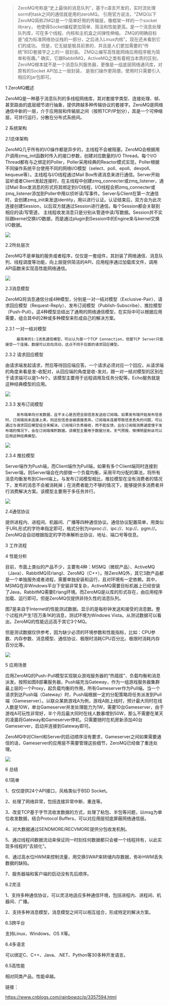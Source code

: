 >ZeroMQ号称是“史上最快的消息队列”，基于c语言开发的，实时流处理sorm的task之间的通信就是用的zeroMQ。
引用官方说法，“ZMQ(以下ZeroMQ简称ZMQ)是一个简单好用的传输层，像框架一样的一个socket library，
他使得Socket编程更加简单、简洁和性能更高。是一个消息处理队列库，可在多个线程、内核和主机盒之间弹性伸缩。
ZMQ的明确目标是“成为标准网络协议栈的一部分，之后进入Linux内核”。现在还未看到它们的成功。
但是，它无疑是极具前景的、并且是人们更加需要的“传统”BSD套接字之上的一 层封装。
ZMQ让编写高性能网络应用程序极为简单和有趣。” 确实，它跟RabbitMQ，ActiveMQ之类有着相当本质的区别，
ZeroMQ根本就不是一个消息队列服务器，更像是一组底层网络通讯库，对原有的Socket API加上一层封装，
是我们操作更简便。使用时只需要引入相应的jar包即可。

1  ZeroMQ概述

ZeroMQ是一种基于消息队列的多线程网络库，其对套接字类型、连接处理、帧、甚至路由的底层细节进行抽象，提供跨越多种传输协议的套接字。ZeroMQ是网络通信中新的一层，介于应用层和传输层之间（按照TCP/IP划分），其是一个可伸缩层，可并行运行，分散在分布式系统间。

2  系统架构

2.1总体架构

ZeroMQ几乎所有的I/O操作都是异步的，主线程不会被阻塞。ZeroMQ会根据用户调用zmq_init函数时传入的接口参数，创建对应数量的I/O Thread。每个I/O Thread都有与之绑定的Poller，Poller采用经典的Reactor模式实现，Poller根据不同操作系统平台使用不同的网络I/O模型（select、poll、epoll、devpoll、kequeue等）。主线程与I/O线程通过Mail Box传递消息来进行通信。Server开始监听或者Client发起连接时，在主线程中创建zmq_connecter或zmq_listener，通过Mail Box发消息的形式将其绑定到I/O线程，I/O线程会把zmq_connecter或zmq_listener添加到Poller中用以侦听读/写事件。Server与Client在第一次通信时，会创建zmq_init来发送identity，用以进行认证。认证结束后，双方会为此次连接创建Session，以后双方就通过Session进行通信。每个Session都会关联到相应的读/写管道， 主线程收发消息只是分别从管道中读/写数据。Session并不实际跟kernel交换I/O数据，而是通过plugin到Session中的Engine来与kernel交换I/O数据。


![](https://github.com/moveondo/Architecture/blob/master/jupyterNotebook%E6%9E%B6%E6%9E%84%E7%9B%B8%E5%85%B3/image/zmq1.jpg)


2.2所处层次

  ZeroMQ不是单独的服务或者程序，仅仅是一套组件，其封装了网络通信、消息队列、线程调度等功能，向上层提供简洁的API，应用程序通过加载库文件，调用API函数来实现高性能网络通信。


![](https://github.com/moveondo/Architecture/blob/master/jupyterNotebook%E6%9E%B6%E6%9E%84%E7%9B%B8%E5%85%B3/image/zmq2.jpg)



2.3消息模型

ZeroMQ将消息通信分成4种模型，分别是一对一结对模型（Exclusive-Pair）、请求回应模型（Request-Reply）、发布订阅模型（Publish-Subscribe）、推拉模型（Push-Pull）。这4种模型总结出了通用的网络通信模型，在实际中可以根据应用需要，组合其中的2种或多种模型来形成自己的解决方案。

2.3.1   一对一结对模型

         最简单的1:1消息通信模型，可以认为是一个TCP Connection，但是TCP Server只能接受一个连接。数据可以双向流动，这点不同于后面的请求回应模型。

2.3.2   请求回应模型

由请求端发起请求，然后等待回应端应答。一个请求必须对应一个回应，从请求端的角度来看是发-收配对，从回应端的角度是收-发对。跟一对一结对模型的区别在于请求端可以是1~N个。该模型主要用于远程调用及任务分配等。Echo服务就是这种经典模型的应用。

![](https://github.com/moveondo/Architecture/blob/master/jupyterNotebook%E6%9E%B6%E6%9E%84%E7%9B%B8%E5%85%B3/image/zmq3.jpg)


2.3.3   发布订阅模型

         发布端单向分发数据，且不关心是否把全部信息发送给订阅端。如果发布端开始发布信息时，订阅端尚未连接上来，则这些信息会被直接丢弃。订阅端未连接导致信息丢失的问题，可以通过与请求回应模型组合来解决。订阅端只负责接收，而不能反馈，且在订阅端消费速度慢于发布端的情况下，会在订阅端堆积数据。该模型主要用于数据分发。天气预报、微博明星粉丝可以应用这种经典模型。



![](https://github.com/moveondo/Architecture/blob/master/jupyterNotebook%E6%9E%B6%E6%9E%84%E7%9B%B8%E5%85%B3/image/zmq4.jpg)


2.3.4   推拉模型

Server端作为Push端，而Client端作为Pull端，如果有多个Client端同时连接到Server端，则Server端会在内部做一个负载均衡，采用平均分配的算法，将所有消息均衡发布到Client端上。与发布订阅模型相比，推拉模型在没有消费者的情况下，发布的消息不会被消耗掉；在消费者能力不够的情况下，能够提供多消费者并行消费解决方案。该模型主要用于多任务并行。

![](https://github.com/moveondo/Architecture/blob/master/jupyterNotebook%E6%9E%B6%E6%9E%84%E7%9B%B8%E5%85%B3/image/zmq5.jpg)



2.4通信协议

提供进程内、进程间、机器间、广播等四种通信协议。通信协议配置简单，用类似于URL形式的字符串指定即可，格式分别为inproc://、ipc://、tcp://、pgm://。ZeroMQ会自动根据指定的字符串解析出协议、地址、端口号等信息。

3  工作流程



4  性能分析

目前，市面上类似的产品不少，主要有4种：MSMQ（微软产品）、ActiveMQ（Java）、RabbitMQ(Erlang)、ZeroMQ（C++）。除ZeroMQ外，其它3款产品都是一个单独服务或者进程，需要单独安装和运行，且对环境有一定依赖。其中，MSMQ在非Windows平台下安装非常复杂，ActiveMQ需要目标机器上已经安装了Java，RabbitMQ需要Erlang环境。而ZeroMQ是以库的形式存在，由应用程序加载、运行即可。但是ZeroMQ仅提供非持久性的消息队列。

图7是来自于Internet的性能测试数据。显示的是每秒钟发送和接受的消息数。整个过程共产生1百万条1K的消息，测试环境为Windows Vista。从测试数据可以看出，ZeroMQ的性能远远高于其它3个MQ。

但是测试数据仅供参考，因为缺少必须的环境参数和性能指标，比如：CPU参数、内存参数、消息模型、通信协议、极限时消耗CPU百分比、极限时消耗内存百分比等。



![](https://github.com/moveondo/Architecture/blob/master/jupyterNotebook%E6%9E%B6%E6%9E%84%E7%9B%B8%E5%85%B3/image/zmq7.jpg)


5  应用场景

应用ZeroMQ的Push-Pull模型实现联众游戏服务器的“热插拔”、负载均衡和消息派发。按照如图8部署服务器，Push端充当Gateway，作为一组游戏服务器集群最上层的一个Proxy，起负载均衡的作用，所有Gameserver作为Pull端。当一个请求到达Push端（Gateway）时，Push端根据一定的分配策略将任务派发到Pull端（Gameserver）。以联众某款游戏A为例，游戏A刚上线时，预计最大同时在线人数是10W，单台Gameserver并发处理能力为1W，需要10台Gameserver，由于游戏A可玩性非常好，半个月后最大同时在线人数暴增到50W，那么不需要在某天的凌晨将Gateway和Gameserver停机，只需要随时在机房新添加40台Gameserver，启动并连接到Gateway即可。

ZeroMQ中对Client和Server的启动顺序没有要求，Gameserver之间如果需要通信的话，Gameserver的应用层不需要管理这些细节，ZeroMQ已经做了重连处理。


![](https://github.com/moveondo/Architecture/blob/master/jupyterNotebook%E6%9E%B6%E6%9E%84%E7%9B%B8%E5%85%B3/image/zmq8.jpg)


6  总结

6.1简单

1、仅仅提供24个API接口，风格类似于BSD Socket。

2、处理了网络异常，包括连接异常中断、重连等。

3、改变TCP基于字节流收发数据的方式，处理了粘包、半包等问题，以msg为单位收发数据，结合Protocol Buffers，可以对应用层彻底屏蔽网络通信层。

4、对大数据通过SENDMORE/RECVMORE提供分包收发机制。

5、通过线程间数据流动来保证同一时刻任何数据都只会被一个线程持有，以此实现多线程的“去锁化”。

6、通过高水位HWM来控制流量，用交换SWAP来转储内存数据，弥补HWM丢失数据的缺陷。

7、服务器端和客户端的启动没有先后顺序。

6.2灵活

1、支持多种通信协议，可以灵活地适应多种通信环境，包括进程内、进程间、机器间、广播。

2、支持多种消息模型，消息模型之间可以相互组合，形成特定的解决方案。

6.3跨平台

支持Linux、Windows、OS X等。

6.4多语言

可以绑定C、C++、Java、.NET、Python等30多种开发语言。

6.5高性能

相对同类产品，性能卓越。

链接：

https://www.cnblogs.com/rainbowzc/p/3357594.html


